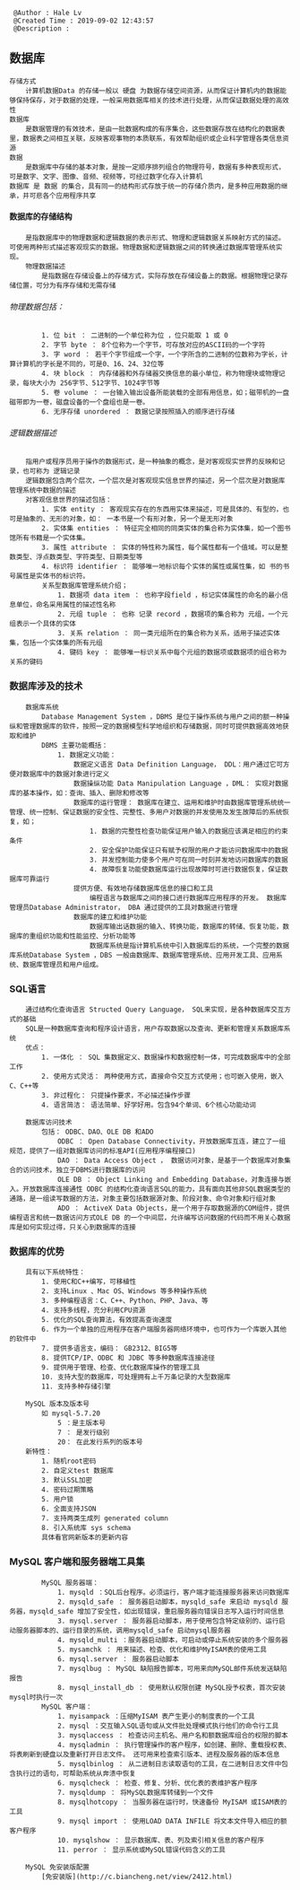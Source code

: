 ```
 @Author : Hale Lv
 @Created Time : 2019-09-02 12:43:57
 @Description : 
```

## 数据库
	
	存储方式
		计算机数据Data 的存储一般以 硬盘 为数据存储空间资源，从而保证计算机内的数据能够保持保存，对于数据的处理，一般采用数据库相关的技术进行处理，从而保证数据处理的高效性
	数据库
		是数据管理的有效技术，是由一批数据构成的有序集合，这些数据存放在结构化的数据表里，数据表之间相互关联，反映客观事物的本质联系，有效帮助组织或企业科学管理各类信息资源
	数据
		是数据库中存储的基本对象，是按一定顺序排列组合的物理符号，数据有多种表现形式，可是数字、文字、图像、音频、视频等，可经过数字化存入计算机
	数据库 是 数据 的集合，具有同一的结构形式存放于统一的存储介质内，是多种应用数据的继承，并可悲各个应用程序共享
	
####  数据库的存储结构
		是指数据库中的物理数据和逻辑数据的表示形式、物理和逻辑数据关系映射方式的描述。可使用两种形式描述客观现实的数据。物理数据和逻辑数据之间的转换通过数据库管理系统实现。
		物理数据描述
			是指数据在存储设备上的存储方式，实际存放在存储设备上的数据。根据物理记录存储位置，可分为有序存储和无需存储
######	 物理数据包括：
			1. 位 bit ： 二进制的一个单位称为位 ，位只能取 1 或 0
			2. 字节 byte ： 8个位称为一个字节，可存放对应的ASCII码的一个字符
			3. 字 word ： 若干个字节组成一个字，一个字所含的二进制的位数称为字长，计算计算机的字长是不同的，可是0、16、24、32位等
			4. 块 block ： 内存储器和外存储器交换信息的最小单位，称为物理块或物理记录，每块大小为 256字节、512字节、1024字节等
			5. 卷 volume ： 一台输入输出设备所能装载的全部有用信息，如；磁带机的一盘磁带即为一卷，磁盘设备的一个盘组也是一卷。
			6. 无序存储 unordered ： 数据记录按照插入的顺序进行存储
######	逻辑数据描述
		指用户或程序员用于操作的数据形式，是一种抽象的概念，是对客观现实世界的反映和记录，也可称为 逻辑记录
		逻辑数据包含两个层次，一个层次是对客观现实信息世界的描述，另一个层次是对数据库管理系统中数据的描述
		对客观信息世界的描述包括：
			1. 实体 entity ： 客观现实存在的东西用实体来描述，可是具体的、有型的，也可是抽象的、无形的对象，如： 一本书是一个有形对象，另一个是无形对象
			2. 实体集 entities ： 特征完全相同的同类实体的集合称为实体集，如一个图书馆所有书籍是一个实体集。
			3. 属性 attribute ： 实体的特性称为属性，每个属性都有一个值域。可以是整数类型、浮点数类型、字符类型、日期类型等
			4. 标识符 identifier ： 能够唯一地标识每个实体的属性或属性集，如 书的书号属性是实体书的标识符。
			关系型数据库管理系统介绍；
				1. 数据项 data item ： 也称字段field ，标记实体属性的命名的最小信息单位，命名采用属性的描述性名称
				2. 元组 tuple ： 也称 记录 record ，数据项的集合称为 元组，一个元组表示一个具体的实体
				3. 关系 relation ： 同一类元组所在的集合称为关系，适用于描述实体集，包括一个实体集的所有元组
				4. 键码 key ： 能够唯一标识关系中每个元组的数据项或数据项的组合称为关系的键码

###	数据库涉及的技术
		数据库系统
			Database Management System ，DBMS 是位于操作系统与用户之间的额一种操纵和管理数据库的软件，按照一定的数据模型科学地组织和存储数据，同时可提供数据高效地获取和维护
			DBMS 主要功能概括：
				1. 数据定义功能：	
					数据定义语言 Data Definition Language， DDL：用户通过它可方便对数据库中的数据对象进行定义
					数据操纵功能 Data Manipulation Language ，DML： 实现对数据库的基本操作，如：查询、插入、删除和修改等
					数据库的运行管理： 数据库在建立、运用和维护时由数据库管理系统统一管理、统一控制、保证数据的安全性、完整性、多用户对数据的并发使用及发生故障后的系统恢复，如；
						1. 数据的完整性检查功能保证用户输入的数据应该满足相应的约束条件
						2. 安全保护功能保证只有赋予权限的用户才能访问数据库中的数据
						3. 并发控制能力使多个用户可在同一时刻并发地访问数据库的数据
						4. 故障恢复功能使数据库运行出现故障时可进行数据恢复，保证数据库可靠运行
					提供方便、有效地存储数据库信息的接口和工具
						编程语言与数据库之间的接口进行数据库应用程序的开发。 数据库管理员Database Administrator， DBA 通过提供的工具对数据进行管理
					数据库的建立和维护功能
						数据库输出话数据的输入、转换功能，数据库的转储、恢复功能，数据库的重组织功能和性能监控、分析功能等
						数据库系统是指计算机系统中引入数据库后的系统，一个完整的数据库系统Database System ，DBS 一般由数据库、数据库管理系统、应用开发工具、应用系统、数据库管理员和用户组成。
	
### SQL语言
		通过结构化查询语言 Structed Query Language， SQL来实现，是各种数据库交互方式的基础
		SQL是一种数据库查询和程序设计语言，用户存取数据以及查询、更新和管理关系数据库系统	
		优点：
			1. 一体化 ： SQL 集数据定义、数据操作和数据控制一体，可完成数据库中的全部工作
			2. 使用方式灵活： 两种使用方式，直接命令交互方式使用；也可嵌入使用，嵌入C、C++等
			3. 非过程化： 只提操作要求，不必描述操作步骤
			4. 语言简洁： 语法简单、好学好用。包含94个单词、6个核心功能动词

		数据库访问技术
			包括： ODBC、DAO、OLE DB 和ADO
				ODBC ： Open Database Connectivity，开放数据库互连，建立了一组规范，提供了一组对数据库访问的标准API(应用程序编程接口)
				DAO ： Data Access Object ， 数据访问对象，是基于一个数据库对象集合的访问技术，独立于DBMS进行数据库的访问
				OLE DB ： Object Linking and Embedding Database，对象连接与嵌入。开放数据库连接通性 ODBC 的结构化查询语言SQL的能力，具有面向其他非SQL数据类型的通路，是一组读写数据的方法，对象主要包括数据源对象、阶段对象、命令对象和行组对象
				ADO ： ActiveX Data Objects，是一个用于存取数据源的COM组件，提供编程语言和统一数据访问方式OLE DB 的一个中间层，允许编写访问数据的代码而不用关心数据库是如何实现过得，只关心到数据库的连接

### 数据库的优势
		具有以下系统特性：
			1. 使用C和C++编写，可移植性
			2. 支持Linux 、Mac OS、Windows 等多种操作系统
			3. 多种编程语言：C、C++、Python、PHP、Java、等
			4. 支持多线程，充分利用CPU资源
			5. 优化的SQL查询算法，有效提高查询速度
			6. 作为一个单独的应用程序在客户端服务器网络环境中，也可作为一个库嵌入其他的软件中
			7. 提供多语言支，编码： GB2312、BIG5等
			8. 提供TCP/IP、ODBC 和 JDBC 等多种数据库连接途径
			9. 提供用于管理、检查、优化数据库操作的管理工具
			10. 支持大型的数据库，可处理拥有上千万条记录的大型数据库
			11. 支持多种存储引擎

		MySQL 版本及版本号
			如 mysql-5.7.20
				5 ：是主版本号
				7 ： 是发行级别
				20： 在此发行系列的版本号
		新特性：
			1. 随机root密码
			2. 自定义test 数据库
			3. 默认SSL加密
			4. 密码过期策略
			5. 用户锁
			6. 全面支持JSON
			7. 支持两类生成列 generated column
			8. 引入系统库 sys schema
			具体看官网新版本的更新内容

### MySQL 客户端和服务器端工具集
			MySQL 服务器端：
				1. mysqld ：SQL后台程序。必须运行，客户端才能连接服务器来访问数据库
				2. mysqld_safe ： 服务器启动脚本，mysqld_safe 来启动 mysqld 服务器，mysqld_safe 增加了安全性，如出现错误，重启服务器向错误日志写入运行时间信息
				3. mysql.server ： 服务器启动脚本，用于使用包含特定级别的、运行启动服务器脚本的、运行目录的系统，调用mysqld_safe 启动mysql服务器
				4. mysqld_multi ：服务器启动脚本，可启动或停止系统安装的多个服务器
				5. mysamchk ： 用来描述、检查、优化和维护MyISAM表的使用工具
				6. mysql.server ： 服务器启动脚本
				7. mysqlbug ： MySQL 缺陷报告脚本，可用来向MySQL邮件系统发送缺陷报告
				8. mysql_install_db ： 使用默认权限创建 MySQL授予权表，首次安装mysql时执行一次
			MySQL 客户端：
				1. myisampack ：压缩MyISAM 表产生更小的制度表的一个工具
				2. mysql ：交互输入SQL语句或从文件批处理模式执行他们的命令行工具
				3. mysqlaccess ： 检查访问主机名、用户名和额数据库组合的权限的脚本
				4. mysqladmin ： 执行管理操作的客户程序，如创建、删除、重载授权表、将表刷新到硬盘以及重新打开日志文件。 还可用来检查索引版本、进程及服务器的版本信息
				5. mysqlbinlog ： 从二进制日志读取语句的工具，在二进制日志文件中包含执行过的语句，可帮助系统从奔溃中恢复
				6. mysqlcheck ： 检查、修复、分析、优化表的表维护客户程序
				7. mysqldump ： 将MySQL数据库转储到一个文件
				8. mysqlhotcopy ： 当服务器在运行时，快速备份 MyISAM 或ISAM表的工具
				9. mysql import ： 使用LOAD DATA INFILE 将文本文件导入相应的额客户程序
				10. mysqlshow ： 显示数据库、表、列及索引相关信息的客户程序
				11. perror ： 显示系统或MySQL错误代码含义的工具

		MySQL 免安装版配置
			[免安装版](http://c.biancheng.net/view/2412.html)
	




